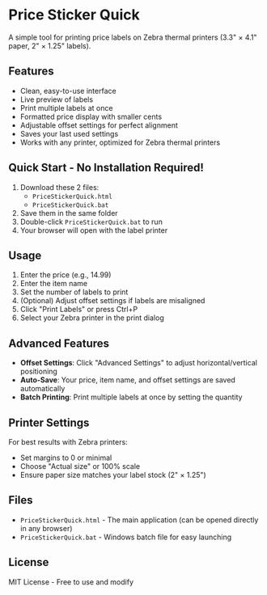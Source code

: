 # Price Sticker Quick

A simple tool for printing price labels on Zebra thermal printers (3.3" × 4.1" paper, 2" × 1.25" labels).

## Features

- Clean, easy-to-use interface
- Live preview of labels
- Print multiple labels at once
- Formatted price display with smaller cents
- Adjustable offset settings for perfect alignment
- Saves your last used settings
- Works with any printer, optimized for Zebra thermal printers

## Quick Start - No Installation Required!

1. Download these 2 files:
   - `PriceStickerQuick.html`
   - `PriceStickerQuick.bat`
2. Save them in the same folder
3. Double-click `PriceStickerQuick.bat` to run
4. Your browser will open with the label printer

## Usage

1. Enter the price (e.g., 14.99)
2. Enter the item name
3. Set the number of labels to print
4. (Optional) Adjust offset settings if labels are misaligned
5. Click "Print Labels" or press Ctrl+P
6. Select your Zebra printer in the print dialog

## Advanced Features

- **Offset Settings**: Click "Advanced Settings" to adjust horizontal/vertical positioning
- **Auto-Save**: Your price, item name, and offset settings are saved automatically
- **Batch Printing**: Print multiple labels at once by setting the quantity

## Printer Settings

For best results with Zebra printers:
- Set margins to 0 or minimal
- Choose "Actual size" or 100% scale
- Ensure paper size matches your label stock (2" × 1.25")

## Files

- `PriceStickerQuick.html` - The main application (can be opened directly in any browser)
- `PriceStickerQuick.bat` - Windows batch file for easy launching

## License

MIT License - Free to use and modify